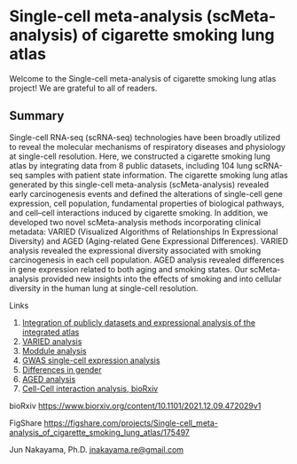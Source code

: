 # Single-cell meta-analysis (scMeta-analysis) of cigarette smoking lung atlas
 
Welcome to the Single-cell meta-analysis of cigarette smoking lung atlas project! 
We are grateful to all of readers.

## Summary
Single-cell RNA-seq (scRNA-seq) technologies have been broadly utilized to reveal the molecular mechanisms of respiratory diseases and physiology at single-cell resolution. Here, we constructed a cigarette smoking lung atlas by integrating data from 8 public datasets, including 104 lung scRNA-seq samples with patient state information. The cigarette smoking lung atlas generated by this single-cell meta-analysis (scMeta-analysis) revealed early carcinogenesis events and defined the alterations of single-cell gene expression, cell population, fundamental properties of biological pathways, and cell–cell interactions induced by cigarette smoking. In addition, we developed two novel scMeta-analysis methods incorporating clinical metadata: VARIED (Visualized Algorithms of Relationships In Expressional Diversity) and AGED (Aging-related Gene Expressional Differences). VARIED analysis revealed the expressional diversity associated with smoking carcinogenesis in each cell population. AGED analysis revealed differences in gene expression related to both aging and smoking states. Our scMeta-analysis provided new insights into the effects of smoking and into cellular diversity in the human lung at single-cell resolution.


Links
1. [Integration of publicly datasets and expressional analysis of the integrated atlas](https://github.com/JunNakayama/scMeta-analysis-of-cigarette-smoking/blob/main/Integration.R)
2. [VARIED analysis](https://github.com/JunNakayama/scMeta-analysis-of-cigarette-smoking/blob/main/VARIED.R)
3. [Moddule analysis](https://github.com/JunNakayama/scMeta-analysis-of-cigarette-smoking/blob/main/Module%20analysis.R)
4. [GWAS single-cell expression analysis](https://github.com/JunNakayama/scMeta-analysis-of-cigarette-smoking/blob/main/GWAS.R)
5. [Differences in gender](https://github.com/JunNakayama/scMeta-analysis-of-cigarette-smoking/blob/main/GENDER.R)
6. [AGED analysis](https://github.com/JunNakayama/scMeta-analysis-of-cigarette-smoking/blob/main/GENDER.R)
7. [Cell-Cell interaction analysis, bioRxiv](https://github.com/JunNakayama/scMeta-analysis-of-cigarette-smoking/blob/main/CCI.R)




bioRxiv https://www.biorxiv.org/content/10.1101/2021.12.09.472029v1

FigShare https://figshare.com/projects/Single-cell_meta-analysis_of_cigarette_smoking_lung_atlas/175497



Jun Nakayama, Ph.D.
jnakayama.re@gmail.com



